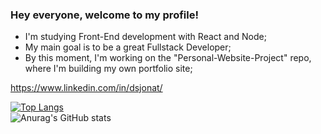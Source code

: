 ### Hey everyone, welcome to my profile!

- I'm studying Front-End development with React and Node;
- My main goal is to be a great Fullstack Developer;
- By this moment, I'm working on the "Personal-Website-Project" repo, where I'm building my own portfolio site;

https://www.linkedin.com/in/dsjonat/

<!--
**jonathan010603/jonathan010603** is a ✨ _special_ ✨ repository because its `README.md` (this file) appears on your GitHub profile.

Here are some ideas to get you started:

- 🔭 I’m currently working on ...
- 🌱 I’m currently learning ...
- 👯 I’m looking to collaborate on ...
- 🤔 I’m looking for help with ...
- 💬 Ask me about ...
- 📫 How to reach me: ...
- 😄 Pronouns: ...
- ⚡ Fun fact: ...
-->
[![Top Langs](https://github-readme-stats.vercel.app/api/top-langs/?username=jonathan010603&theme=radical)](https://github.com/anuraghazra/github-readme-stats)  
![Anurag's GitHub stats](https://github-readme-stats.vercel.app/api?username=jonathan010603&count_private=true&show_icons=true&theme=radical)

